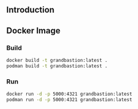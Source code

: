 ## Introduction

## Docker Image
### Build

```bash
docker build -t grandbastion:latest .
podman build -t grandbastion:latest .
```

### Run

```bash
docker run -d -p 5000:4321 grandbastion:latest
podman run -d -p 5000:4321 grandbastion:latest
```